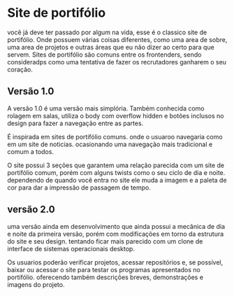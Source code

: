 # Site de portifólio

você já deve ter passado por algum na vida, esse é o classico site de portifólio. Onde possuem várias coisas diferentes, como uma area de sobre, uma area de projetos e outras áreas que eu não dizer ao certo para que servem. Sites de portifólio são comuns entre os frontenders, sendo consideradps como uma tentativa de fazer os recrutadores ganharem o seu coração.

Versão 1.0
-

A versão 1.0 é uma versão mais simplória. Também conhecida como rolagem em salas, utiliza o body com overflow hidden e botões inclusos no design para fazer a navegação entre as partes.

É inspirada em sites de portifólio comuns. onde o usuaroo navegaria como em um site de noticias. ocasionando uma navegação mais tradicional e comum a todos.

O site possui 3 seções que garantem uma relação parecida com um site de portifólio comum, porém com alguns twists como o seu ciclo de dia e noite. dependendo de quando você entra no site ele muda a imagem e a paleta de cor para dar a impressão de passagem de tempo.

versão 2.0
-

uma versão ainda em desenvolvimento que ainda possui a mecânica de dia e noite da primeira versão, porém com modificações em torno da estrutura do site e seu design. tentando ficar mais parecido com um clone de interface de sistemas operacionais desktop.

Os usuarios poderão verificar projetos, acessar repositórios e, se possível, baixar ou acessar o site para testar os programas apresentados no portifólio. oferecendo também descrições breves, demonstrações e imagens do projeto. 

